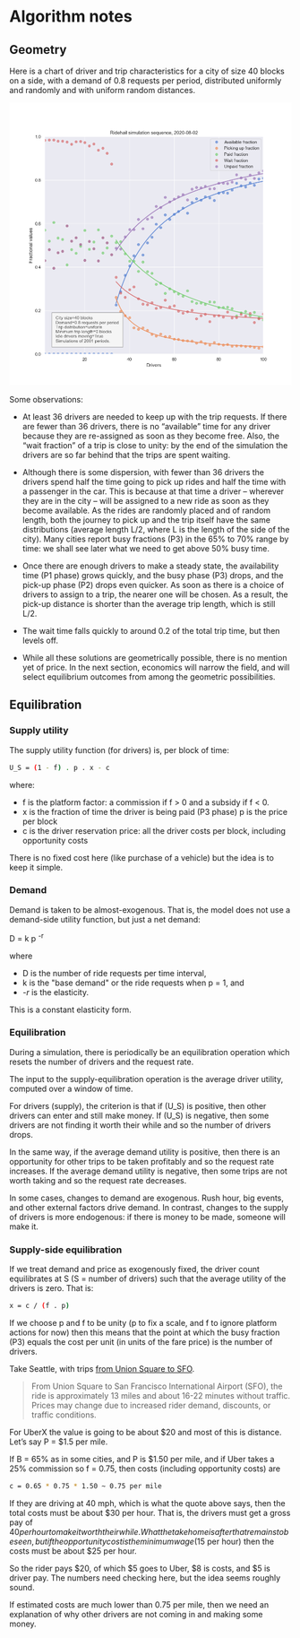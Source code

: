 # Algorithm notes

## Geometry

Here is a chart of driver and trip characteristics for a city of size 40 blocks
on a side, with a demand of 0.8 requests per period, distributed uniformly and
randomly and with uniform random distances.

![img](img/statics1.png "Simulation sequence")

Some observations:

- At least 36 drivers are needed to keep up with the trip requests. If there
  are fewer than 36 drivers, there is no &ldquo;available&rdquo; time for any
  driver because they are re-assigned as soon as they become free. Also, the
  &ldquo;wait fraction&rdquo; of a trip is close to unity: by the end of the
  simulation the drivers are so far behind that the trips are spent waiting.

- Although there is some dispersion, with fewer than 36 drivers the drivers
  spend half the time going to pick up rides and half the time with a passenger
  in the car. This is because at that time a driver &#x2013; wherever they are
  in the city &#x2013; will be assigned to a new ride as soon as they become
  available. As the rides are randomly placed and of random length, both the
  journey to pick up and the trip itself have the same distributions (average
  length L/2, where L is the length of the side of the city). Many cities
  report busy fractions (P3) in the 65% to 70% range by time: we shall see
  later what we need to get above 50% busy time.

- Once there are enough drivers to make a steady state, the availability time
  (P1 phase) grows quickly, and the busy phase (P3) drops, and the pick-up
  phase (P2) drops even quicker. As soon as there is a choice of drivers to
  assign to a trip, the nearer one will be chosen. As a result, the pick-up
  distance is shorter than the average trip length, which is still L/2.

- The wait time falls quickly to around 0.2 of the total trip time, but then
  levels off.

- While all these solutions are geometrically possible, there is no mention yet
  of price. In the next section, economics will narrow the field, and will
  select equilibrium outcomes from among the geometric possibilities.

## Equilibration

### Supply utility

The supply utility function (for drivers) is, per block of time:

```bash
U_S = (1 - f) . p . x - c
```

where:

- f is the platform factor: a commission if f &gt; 0 and
  a subsidy if f &lt; 0.
- x is the fraction of time the driver is being paid (P3 phase) p is the price
  per block
- c is the driver reservation price: all the driver costs per block,
  including opportunity costs

There is no fixed cost here (like purchase of a vehicle) but the idea is to
keep it simple.

### Demand

Demand is taken to be almost-exogenous. That is, the model does not use a
demand-side utility function, but just a net demand:

D = k p <sup>-r</sup>

where

- D is the number of ride requests per time interval,
- k is the "base demand" or the ride requests when p = 1, and
- _-r_ is the elasticity.

This is a constant elasticity form.

### Equilibration

During a simulation, there is periodically be an equilibration operation which
resets the number of drivers and the request rate.

The input to the supply-equilibration operation is the average driver utility,
computed over a window of time.

For drivers (supply), the criterion is that if \(U_S\) is positive, then other
drivers can enter and still make money. If \(U_S\) is negative, then some
drivers are not finding it worth their while and so the number of drivers
drops.

In the same way, if the average demand utility is positive, then there is an
opportunity for other trips to be taken profitably and so the request rate
increases. If the average demand utility is negative, then some trips are not
worth taking and so the request rate decreases.

In some cases, changes to demand are exogenous. Rush hour, big events, and
other external factors drive demand. In contrast, changes to the supply of
drivers is more endogenous: if there is money to be made, someone will make it.

### Supply-side equilibration

If we treat demand and price as exogenously fixed, the driver count
equilibrates at S (S = number of drivers) such that the average utility of the
drivers is zero. That is:

```bash
x = c / (f . p)
```

If we choose p and f to be unity (p to fix a scale, and f to ignore platform
actions for now) then this means that the point at which the busy fraction (P3)
equals the cost per unit (in units of the fare price) is the number of drivers.

Take Seattle, with trips [from Union Square to SFO](https://www.uber.com/us/en/price-estimate/).

> From Union Square to San Francisco International Airport (SFO), the ride is
> approximately 13 miles and about 16-22 minutes without traffic. Prices may
> change due to increased rider demand, discounts, or traffic conditions.

For UberX the value is going to be about $20 and most of this is distance.
Let&rsquo;s say P = $1.5 per mile.

If B = 65% as in some cities, and P is \$1.50 per mile, and if Uber takes a 25%
commission so f = 0.75, then costs (including opportunity costs) are

```bash
c = 0.65 * 0.75 * 1.50 ~ 0.75 per mile
```

If they are driving at 40 mph, which is what the quote above says, then the
total costs must be about $30 per hour. That is, the drivers must get a gross
pay of $40 per hour to make it worth their while. What the take home is after
that remains to be seen, but if the opportunity cost is the minimum wage ($15
per hour) then the costs must be about $25 per hour.

So the rider pays $20, of which $5 goes to Uber, $8 is costs, and $5 is driver
pay. The numbers need checking here, but the idea seems roughly sound.

If estimated costs are much lower than 0.75 per mile, then we need an
explanation of why other drivers are not coming in and making some money.
